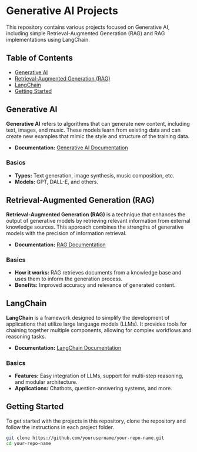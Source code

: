 # Generative AI Projects

This repository contains various projects focused on Generative AI, including simple Retrieval-Augmented Generation (RAG) and RAG implementations using LangChain.

## Table of Contents
- [Generative AI](#generative-ai)
- [Retrieval-Augmented Generation (RAG)](#retrieval-augmented-generation-rag)
- [LangChain](#langchain)
- [Getting Started](#getting-started)

## Generative AI

**Generative AI** refers to algorithms that can generate new content, including text, images, and music. These models learn from existing data and can create new examples that mimic the style and structure of the training data.

- **Documentation:** [Generative AI Documentation](https://openai.com/research/generative-models)

### Basics
- **Types:** Text generation, image synthesis, music composition, etc.
- **Models:** GPT, DALL-E, and others.

## Retrieval-Augmented Generation (RAG)

**Retrieval-Augmented Generation (RAG)** is a technique that enhances the output of generative models by retrieving relevant information from external knowledge sources. This approach combines the strengths of generative models with the precision of information retrieval.

- **Documentation:** [RAG Documentation](https://huggingface.co/docs/transformers/model_doc/rag)

### Basics
- **How it works:** RAG retrieves documents from a knowledge base and uses them to inform the generation process.
- **Benefits:** Improved accuracy and relevance of generated content.

## LangChain

**LangChain** is a framework designed to simplify the development of applications that utilize large language models (LLMs). It provides tools for chaining together multiple components, allowing for complex workflows and reasoning tasks.

- **Documentation:** [LangChain Documentation](https://langchain.readthedocs.io/en/latest/)

### Basics
- **Features:** Easy integration of LLMs, support for multi-step reasoning, and modular architecture.
- **Applications:** Chatbots, question-answering systems, and more.

## Getting Started

To get started with the projects in this repository, clone the repository and follow the instructions in each project folder.

```bash
git clone https://github.com/yourusername/your-repo-name.git
cd your-repo-name
